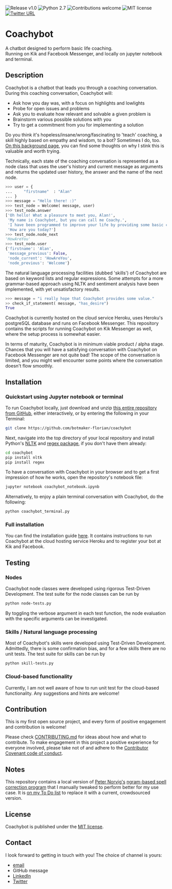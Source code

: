 ![Release v1.0](https://img.shields.io/badge/release-v1.0-yellow.svg)
![Python 2.7](https://img.shields.io/badge/python-2.7-brightgreen.svg)
![Contributions welcome](https://img.shields.io/badge/contributions-welcome-brightgreen.svg)
![MIT license](https://img.shields.io/badge/license-MIT-blue.svg)
[![Twitter URL](https://img.shields.io/twitter/url/http/shields.io.svg?style=social)](https://twitter.com/Coachybot)

# Coachybot

A chatbot designed to perform basic life coaching.<br/>
Running on Kik and Facebook Messenger, and locally on jupyter notebook and terminal.

## Description

Coachybot is a chatbot that leads you through a coaching conversation. During this coaching conversation, Coachybot will:
- Ask how you day was, with a focus on highlights and lowlights
- Probe for open issues and problems
- Ask you to evaluate how relevant and solvable a given problem is
- Brainstorm various possible solutions with you
- Try to get a commitment from you for implementing a solution

Do you think it's hopeless/insane/wrong/fascinating to 'teach' coaching, a skill highly based on empathy and wisdom, to a bot? Sometimes I do, too. [On this background page](https://github.com/botmaker-florian/coachybot/blob/master/BACKGROUND.md), you can find some thoughts on why I stink this is valuable and worth trying.

Technically, each state of the coaching conversation is represented as a node class that uses the user's history and current message as arguments and returns the updated user history, the answer and the name of the next node.

```python
>>> user = {
...     "firstname"  : "Alan"
... }
>>> message = "Hello there! :)"
>>> test_node = Welcome( message, user)
>>> test_node.answer
['Oh hello! What a pleasure to meet you, Alan!',
 'My name is Coachybot, but you can call me Coachy.',
 'I have been programmed to improve your life by providing some basic coaching. So...',
 'How are you today?']
>>> test_node.node_next
'HowAreYou'
>>> test_node.user
{'firstname': 'Alan',
 'message_previous': False,
 'node_current': 'HowAreYou',
 'node_previous': 'Welcome'}
```

The natural language processing facilities (dubbed 'skills') of Coachybot are based on keyword lists and regular expressions. Some attempts for a more grammar-based approach using NLTK and sentiment analysis have been implemented, with yet unsatisfactory results.

```python
>>> message = "i really hope that Coachybot provides some value."
>> check_if_statement( message, "has_desire")
True
```

Coachybot is currently hosted on the cloud service Heroku, uses Heroku's postgreSQL database and runs on Facebook Messenger. This repository contains the scripts for running Coachybot on Kik Messenger as well, where the setup process is somewhat easier.

In terms of maturity, Coachybot is in minimum viable product / alpha stage. Chances that you will have a satisfying conversation with Coachybot on Facebook Messenger are not quite bad! The scope of the conversation is limited, and you might well encounter some points where the conversation doesn't flow smoothly.

## Installation

### Quickstart using Jupyter notebook or terminal

To run Coachybot locally, just download and unzip [this entire repository from GitHub](https://github.com/botmaker-florian/coachybot), either interactively, or by entering the following in your Terminal:

```bash
git clone https://github.com/botmaker-florian/coachybot
```

Next, navigate into the top directory of your local repository and install Python's [NLTK](https://www.nltk.com/) and [regex package](https://pypi.python.org/pypi/regex/), if you don't have them already:

```bash
cd coachybot
pip install nltk
pip install regex
```

To have a conversation with Coachybot in your browser and to get a first impression of how he works, open the repository's notebook file:

```bash
jupyter notebook coachybot_notebook.ipynb
```

Alternatively, to enjoy a plain terminal conversation with Coachybot, do the following:

```bash
python coachybot_terminal.py
```

### Full installation

You can find the installation guide [here](https://github.com/botmaker-florian/coachybot/blob/master/INSTALLATION.md). It contains instructions to run Coachybot at the cloud hosting service Heroku and to register your bot at Kik and Facebook.

## Testing

### Nodes

Coachybot node classes were developed using rigorous Test-Driven Development. The test suite
for the node classes can be run by

```bash
python node-tests.py
```

By toggling the verbose argument in each test function, the node evaluation with the
specific arguments can be investigated.

### Skills / Natural language processing

Most of Coachybot's skills were developed using Test-Driven Development. Admittedly, there is
some confirmation bias, and for a few skills there are no unit tests. The test suite for skills
can be run by

```bash
python skill-tests.py
```

### Cloud-based functionality

Currently, I am not well aware of how to run unit test for the cloud-based functionality. Any suggestions
and hints are welcome!

## Contribution

This is my first open source project, and every form of positive engagement and contribution is welcome!

Please check [CONTRIBUTING.md](https://github.com/botmaker-florian/coachybot/blob/master/CONTRIBUTING.md) for ideas about how and what to contribute. To make engagement in this project a positive experience for everyone involved, please take not of and adhere to the [Contributor Covenant code of conduct](https://github.com/botmaker-florian/coachybot/blob/master/CODE_OF_CONDUCT.md).

## Notes

This repository contains a local version of [Peter Norvig's](https://github.com/norvig) [ngram-based spell correction program](http://norvig.com/ngrams/) that I manually tweaked to perform better for my use case. It is [on my To Do list](https://github.com/botmaker-florian/coachybot/blob/master/CONTRIBUTING.md) to replace it with a current, crowdsourced version.

## License

Coachybot is published under the [MIT license](https://github.com/botmaker-florian/coachybot/blob/master/LICENSE.md).

## Contact

I look forward to getting in touch with you! The choice of channel is yours:
- [email](mailto:botmaker.florian@gmail.com)
- GitHub message
- [LinkedIn](https://www.linkedin.com/in/florian-hollandt-2a362083/)
- [Twitter](https://twitter.com/Coachybot)
